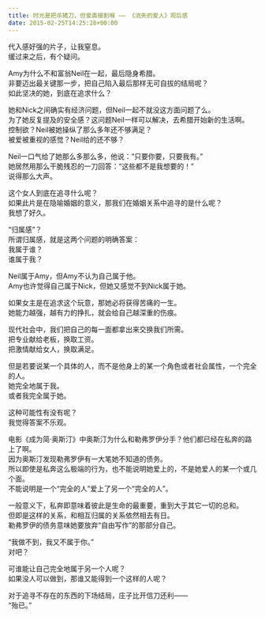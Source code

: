 ```yaml
---   
title: 时光是把杀猪刀，但爱直接割喉 —— 《消失的爱人》观后感   
date: 2015-02-25T14:25:28+00:00   
---   
```

代入感好强的片子，让我窒息。   
缓过来之后，有个疑问。   
   
Amy为什么不和富翁Neil在一起，最后隐身希腊。   
非要迈出最关键那一步，把自己陷入最后那样无可自拔的结局呢？   
如此坚决的她，到底在追求什么？   
   
她和Nick之间确实有经济问题，但Neil一起不就没这方面问题了么。   
为了她反复提及的安全感？这问题Neil一样可以解决，去希腊开始新的生活啊。   
控制欲？Neil被她操纵了那么多年还不够满足？   
被爱被重视的感觉？Neil给的还不够？   
   
Neil一口气给了她那么多那么多，他说：“只要你要，只要我有。”   
她居然用那么干脆残忍的一刀回答：“这些都不是我想要的！”   
说得那么大声。   
   
这个女人到底在追寻什么呢？   
如果此片是在隐喻婚姻的意义，那我们在婚姻关系中追寻的是什么呢？   
我想了好久。   
   
“归属感”？   
所谓归属感，就是这两个问题的明确答案：   
我属于谁？   
谁属于我？   
   
Neil属于Amy，但Amy不认为自己属于他。   
Amy也许觉得自己属于Nick，但她又感觉不到Nick属于她。   
   
如果女主是在追求这个玩意，那她必将获得苦痛的一生。   
她能力越强，越有力的挣扎，就会给自己越深重的伤痕。   
   
现代社会中，我们把自己的每一面都拿出来交换我们所需。   
把专业献给老板，换取工资。   
把激情献给女人，换取满足。   
   
但是若要说某一个具体的人，而不是他身上的某一个角色或者社会属性，一个完全的人。   
她完全地属于我。   
或者我完全属于她。   
   
这种可能性有没有呢？   
我觉得答案不乐观。   
   
电影《成为简·奥斯汀》中奥斯汀为什么和勒弗罗伊分手？他们都已经在私奔的路上了啊。   
因为奥斯汀发现勒弗罗伊有一大笔她不知道的债务。   
所以即使是私奔这么极端的行为，也不能说明她爱上的，不是她爱人的某一个或几个面。   
不能说明是一个“完全的人”爱上了另一个“完全的人”。   
   
一般意义下，私奔即意味着彼此是生命的最重要，重到大于其它一切的总和。   
但即是这样的关系，和相互归属的关系依然相去有日。   
勒弗罗伊的债务意味她要放弃“自由写作”的那部分自己。   
   
“我做不到，我又不属于你。”   
对吧？   
   
可谁能让自己完全地属于另一个人呢？   
如果没人可以做到，那谁又能得到一个这样的人呢？   
   
对于追寻不存在的东西的下场结局，庄子比开信刀还利——   
“殆已。”   
   
   
